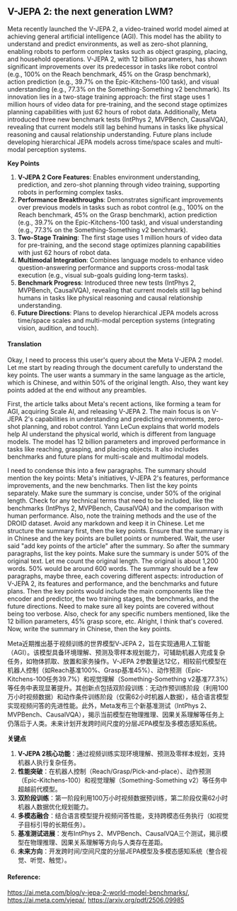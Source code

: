 ## V-JEPA 2: the next generation LWM?

<think>
</think>

Meta recently launched the V-JEPA 2, a video-trained world model aimed at achieving general artificial intelligence (AGI). This model has the ability to understand and predict environments, as well as zero-shot planning, enabling robots to perform complex tasks such as object grasping, placing, and household operations. V-JEPA 2, with 12 billion parameters, has shown significant improvements over its predecessor in tasks like robot control (e.g., 100% on the Reach benchmark, 45% on the Grasp benchmark), action prediction (e.g., 39.7% on the Epic-Kitchens-100 task), and visual understanding (e.g., 77.3% on the Something-Something v2 benchmark). Its innovation lies in a two-stage training approach: the first stage uses 1 million hours of video data for pre-training, and the second stage optimizes planning capabilities with just 62 hours of robot data. Additionally, Meta introduced three new benchmark tests (IntPhys 2, MVPBench, CausalVQA), revealing that current models still lag behind humans in tasks like physical reasoning and causal relationship understanding. Future plans include developing hierarchical JEPA models across time/space scales and multi-modal perception systems.  

**Key Points**  
1. **V-JEPA 2 Core Features**: Enables environment understanding, prediction, and zero-shot planning through video training, supporting robots in performing complex tasks.  
2. **Performance Breakthroughs**: Demonstrates significant improvements over previous models in tasks such as robot control (e.g., 100% on the Reach benchmark, 45% on the Grasp benchmark), action prediction (e.g., 39.7% on the Epic-Kitchens-100 task), and visual understanding (e.g., 77.3% on the Something-Something v2 benchmark).  
3. **Two-Stage Training**: The first stage uses 1 million hours of video data for pre-training, and the second stage optimizes planning capabilities with just 62 hours of robot data.  
4. **Multimodal Integration**: Combines language models to enhance video question-answering performance and supports cross-modal task execution (e.g., visual sub-goals guiding long-term tasks).  
5. **Benchmark Progress**: Introduced three new tests (IntPhys 2, MVPBench, CausalVQA), revealing that current models still lag behind humans in tasks like physical reasoning and causal relationship understanding.  
6. **Future Directions**: Plans to develop hierarchical JEPA models across time/space scales and multi-modal perception systems (integrating vision, audition, and touch).

#### Translation 

<think>
Okay, I need to process this user's query about the Meta V-JEPA 2 model. Let me start by reading through the document carefully to understand the key points. The user wants a summary in the same language as the article, which is Chinese, and within 50% of the original length. Also, they want key points added at the end without any preambles.

First, the article talks about Meta's recent actions, like forming a team for AGI, acquiring Scale AI, and releasing V-JEPA 2. The main focus is on V-JEPA 2's capabilities in understanding and predicting environments, zero-shot planning, and robot control. Yann LeCun explains that world models help AI understand the physical world, which is different from language models. The model has 12 billion parameters and improved performance in tasks like reaching, grasping, and placing objects. It also includes benchmarks and future plans for multi-scale and multimodal models.

I need to condense this into a few paragraphs. The summary should mention the key points: Meta's initiatives, V-JEPA 2's features, performance improvements, and the new benchmarks. Then list the key points separately. Make sure the summary is concise, under 50% of the original length. Check for any technical terms that need to be included, like the benchmarks (IntPhys 2, MVPBench, CausalVQA) and the comparison with human performance. Also, note the training methods and the use of the DROID dataset. Avoid any markdown and keep it in Chinese. Let me structure the summary first, then the key points. Ensure that the summary is in Chinese and the key points are bullet points or numbered. Wait, the user said "add key points of the article" after the summary. So after the summary paragraphs, list the key points. Make sure the summary is under 50% of the original text. Let me count the original length. The original is about 1,200 words. 50% would be around 600 words. The summary should be a few paragraphs, maybe three, each covering different aspects: introduction of V-JEPA 2, its features and performance, and the benchmarks and future plans. Then the key points would include the main components like the encoder and predictor, the two training stages, the benchmarks, and the future directions. Need to make sure all key points are covered without being too verbose. Also, check for any specific numbers mentioned, like the 12 billion parameters, 45% grasp score, etc. Alright, I think that's covered. Now, write the summary in Chinese, then the key points.
</think>

Meta近期推出基于视频训练的世界模型V-JEPA 2，旨在实现通用人工智能（AGI）。该模型具备环境理解、预测及零样本规划能力，可辅助机器人完成复杂任务，如物体抓取、放置和家务操作。V-JEPA 2参数量达12亿，相较前代模型在机器人控制（如Reach基准100%、Grasp基准45%）、动作预测（Epic-Kitchens-100任务39.7%）和视觉理解（Something-Something v2基准77.3%）等任务中表现显著提升。其创新点包括双阶段训练：无动作预训练阶段（利用100万小时视频数据）和动作条件训练阶段（仅需62小时机器人数据），结合语言模型实现视频问答的先进性能。此外，Meta发布三个新基准测试（IntPhys 2、MVPBench、CausalVQA），揭示当前模型在物理推理、因果关系理解等任务上仍落后于人类。未来计划开发跨时间尺度的分层JEPA模型及多模态感知系统。  

**关键点**  
1. **V-JEPA 2核心功能**：通过视频训练实现环境理解、预测及零样本规划，支持机器人执行复杂任务。  
2. **性能突破**：在机器人控制（Reach/Grasp/Pick-and-place）、动作预测（Epic-Kitchens-100）和视觉理解（Something-Something v2）等任务中超越前代模型。  
3. **双阶段训练**：第一阶段利用100万小时视频数据预训练，第二阶段仅需62小时机器人数据优化规划能力。  
4. **多模态融合**：结合语言模型提升视频问答性能，支持跨模态任务执行（如视觉子目标引导的长期任务）。  
5. **基准测试进展**：发布IntPhys 2、MVPBench、CausalVQA三个测试，揭示模型在物理推理、因果关系理解等方向与人类存在差距。  
6. **未来方向**：开发跨时间/空间尺度的分层JEPA模型及多模态感知系统（整合视觉、听觉、触觉）。

#### Reference: 

https://ai.meta.com/blog/v-jepa-2-world-model-benchmarks/,  https://ai.meta.com/vjepa/,  https://arxiv.org/pdf/2506.09985